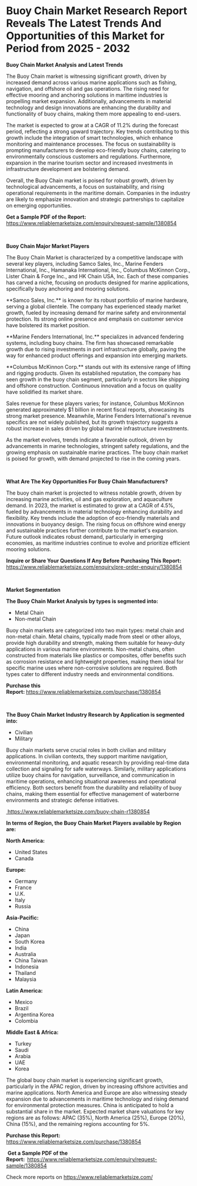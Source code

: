 <p><h1>Buoy Chain Market Research Report Reveals The Latest Trends And Opportunities of this Market for Period from 2025 - 2032</h1></p><p><strong>Buoy Chain Market Analysis and Latest Trends</strong></p>
<p><p>The Buoy Chain market is witnessing significant growth, driven by increased demand across various marine applications such as fishing, navigation, and offshore oil and gas operations. The rising need for effective mooring and anchoring solutions in maritime industries is propelling market expansion. Additionally, advancements in material technology and design innovations are enhancing the durability and functionality of buoy chains, making them more appealing to end-users.</p><p>The market is expected to grow at a CAGR of 11.2% during the forecast period, reflecting a strong upward trajectory. Key trends contributing to this growth include the integration of smart technologies, which enhance monitoring and maintenance processes. The focus on sustainability is prompting manufacturers to develop eco-friendly buoy chains, catering to environmentally conscious customers and regulations. Furthermore, expansion in the marine tourism sector and increased investments in infrastructure development are bolstering demand.</p><p>Overall, the Buoy Chain market is poised for robust growth, driven by technological advancements, a focus on sustainability, and rising operational requirements in the maritime domain. Companies in the industry are likely to emphasize innovation and strategic partnerships to capitalize on emerging opportunities.</p></p>
<p><strong>Get a Sample PDF of the Report:&nbsp;</strong> <a href="https://www.reliablemarketsize.com/enquiry/request-sample/1380854?utm_campaign=1131&utm_medium=2&utm_source=Github&utm_content=ia&utm_term=17022025&utm_id=buoy-chain">https://www.reliablemarketsize.com/enquiry/request-sample/1380854</a></p>
<p>&nbsp;</p>
<p><strong>Buoy Chain Major Market Players</strong></p>
<p><p>The Buoy Chain Market is characterized by a competitive landscape with several key players, including Samco Sales, Inc., Marine Fenders International, Inc., Hamanaka International, Inc., Columbus McKinnon Corp., Lister Chain & Forge Inc., and HK Chain USA, Inc. Each of these companies has carved a niche, focusing on products designed for marine applications, specifically buoy anchoring and mooring solutions.</p><p>**Samco Sales, Inc.** is known for its robust portfolio of marine hardware, serving a global clientele. The company has experienced steady market growth, fueled by increasing demand for marine safety and environmental protection. Its strong online presence and emphasis on customer service have bolstered its market position.</p><p>**Marine Fenders International, Inc.** specializes in advanced fendering systems, including buoy chains. The firm has showcased remarkable growth due to rising investments in port infrastructure globally, paving the way for enhanced product offerings and expansion into emerging markets.</p><p>**Columbus McKinnon Corp.** stands out with its extensive range of lifting and rigging products. Given its established reputation, the company has seen growth in the buoy chain segment, particularly in sectors like shipping and offshore construction. Continuous innovation and a focus on quality have solidified its market share.</p><p>Sales revenue for these players varies; for instance, Columbus McKinnon generated approximately $1 billion in recent fiscal reports, showcasing its strong market presence. Meanwhile, Marine Fenders International's revenue specifics are not widely published, but its growth trajectory suggests a robust increase in sales driven by global marine infrastructure investments.</p><p>As the market evolves, trends indicate a favorable outlook, driven by advancements in marine technologies, stringent safety regulations, and the growing emphasis on sustainable marine practices. The buoy chain market is poised for growth, with demand projected to rise in the coming years.</p></p>
<p>&nbsp;</p>
<p><strong>What Are The Key Opportunities For Buoy Chain Manufacturers?</strong></p>
<p><p>The buoy chain market is projected to witness notable growth, driven by increasing marine activities, oil and gas exploration, and aquaculture demand. In 2023, the market is estimated to grow at a CAGR of 4.5%, fueled by advancements in material technology enhancing durability and flexibility. Key trends include the adoption of eco-friendly materials and innovations in buoyancy design. The rising focus on offshore wind energy and sustainable practices further contribute to the market's expansion. Future outlook indicates robust demand, particularly in emerging economies, as maritime industries continue to evolve and prioritize efficient mooring solutions.</p></p>
<p><strong>Inquire or Share Your Questions If Any Before Purchasing This Report:</strong> <a href="https://www.reliablemarketsize.com/enquiry/pre-order-enquiry/1380854?utm_campaign=1131&utm_medium=2&utm_source=Github&utm_content=ia&utm_term=17022025&utm_id=buoy-chain">https://www.reliablemarketsize.com/enquiry/pre-order-enquiry/1380854</a></p>
<p>&nbsp;</p>
<p><strong>Market Segmentation</strong></p>
<p><strong>The Buoy Chain Market Analysis by types is segmented into:</strong></p>
<p><ul><li>Metal Chain</li><li>Non-metal Chain</li></ul></p>
<p><p>Buoy chain markets are categorized into two main types: metal chain and non-metal chain. Metal chains, typically made from steel or other alloys, provide high durability and strength, making them suitable for heavy-duty applications in various marine environments. Non-metal chains, often constructed from materials like plastics or composites, offer benefits such as corrosion resistance and lightweight properties, making them ideal for specific marine uses where non-corrosive solutions are required. Both types cater to different industry needs and environmental conditions.</p></p>
<p><strong>Purchase this Report:&nbsp;</strong><a href="https://www.reliablemarketsize.com/purchase/1380854?utm_campaign=1131&utm_medium=2&utm_source=Github&utm_content=ia&utm_term=17022025&utm_id=buoy-chain">https://www.reliablemarketsize.com/purchase/1380854</a></p>
<p>&nbsp;</p>
<p><strong>The Buoy Chain Market Industry Research by Application is segmented into:</strong></p>
<p><ul><li>Civilian</li><li>Military</li></ul></p>
<p><p>Buoy chain markets serve crucial roles in both civilian and military applications. In civilian contexts, they support maritime navigation, environmental monitoring, and aquatic research by providing real-time data collection and signaling for safe waterways. Similarly, military applications utilize buoy chains for navigation, surveillance, and communication in maritime operations, enhancing situational awareness and operational efficiency. Both sectors benefit from the durability and reliability of buoy chains, making them essential for effective management of waterborne environments and strategic defense initiatives.</p></p>
<p><a href="https://www.reliablemarketsize.com/buoy-chain-r1380854?utm_campaign=1131&utm_medium=2&utm_source=Github&utm_content=ia&utm_term=17022025&utm_id=buoy-chain">&nbsp;https://www.reliablemarketsize.com/buoy-chain-r1380854</a></p>
<p><strong>In terms of Region, the Buoy Chain Market Players available by Region are:</strong></p>
<p>
    <p> <strong> North America: </strong>
        <ul>
            <li>United States</li>
            <li>Canada</li>
        </ul>
        </p> 
    <p> <strong> Europe: </strong>
        <ul>
            <li>Germany</li>
            <li>France</li>
            <li>U.K.</li>
            <li>Italy</li>
            <li>Russia</li>
        </ul>
        </p> 
    <p> <strong> Asia-Pacific: </strong>
        <ul>
            <li>China</li>
            <li>Japan</li>
            <li>South Korea</li>
            <li>India</li>
            <li>Australia</li>
            <li>China Taiwan</li>
            <li>Indonesia</li>
            <li>Thailand</li>
            <li>Malaysia</li>
        </ul>
        </p> 
    <p> <strong> Latin America: </strong>
        <ul>
            <li>Mexico</li>
            <li>Brazil</li>
            <li>Argentina Korea</li>
            <li>Colombia</li>
        </ul>
        </p> 
    <p> <strong> Middle East & Africa: </strong>
        <ul>
            <li>Turkey</li>
            <li>Saudi</li>
            <li>Arabia</li>
            <li>UAE</li>
            <li>Korea</li>
        </ul>
    </p>
    </p>
<p><p>The global buoy chain market is experiencing significant growth, particularly in the APAC region, driven by increasing offshore activities and marine applications. North America and Europe are also witnessing steady expansion due to advancements in maritime technology and rising demand for environmental protection measures. China is anticipated to hold a substantial share in the market. Expected market share valuations for key regions are as follows: APAC (35%), North America (25%), Europe (20%), China (15%), and the remaining regions accounting for 5%.</p></p>
<p><strong>Purchase this Report: </strong><a href="https://www.reliablemarketsize.com/purchase/1380854?utm_campaign=1131&utm_medium=2&utm_source=Github&utm_content=ia&utm_term=17022025&utm_id=buoy-chain">https://www.reliablemarketsize.com/purchase/1380854</a></p>
<p>&nbsp;<strong>Get a Sample PDF of the Report:&nbsp;&nbsp;</strong><a href="https://www.reliablemarketsize.com/enquiry/request-sample/1380854?utm_campaign=1131&utm_medium=2&utm_source=Github&utm_content=ia&utm_term=17022025&utm_id=buoy-chain">https://www.reliablemarketsize.com/enquiry/request-sample/1380854</a></p>
<p><strong></strong></p>
<p>Check more reports on <a href="https://www.reliablemarketsize.com/?utm_campaign=1131&utm_medium=2&utm_source=Github&utm_content=ia&utm_term=17022025&utm_id=buoy-chain">https://www.reliablemarketsize.com/</a></p>